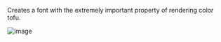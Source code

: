 Creates a font with the extremely important property of rendering color tofu.

![image](https://user-images.githubusercontent.com/6466432/182753562-8647da97-5b5a-4d17-8a24-5ae421d30b65.png)
